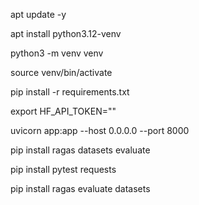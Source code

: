 apt update -y

apt install python3.12-venv

python3 -m venv venv

source venv/bin/activate

pip install -r requirements.txt

export HF_API_TOKEN=""

uvicorn app:app --host 0.0.0.0 --port 8000


pip install ragas datasets evaluate

pip install pytest requests

pip install ragas evaluate datasets
